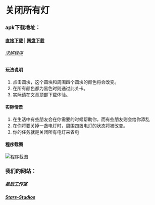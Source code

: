 # **关闭所有灯**

### apk下载地址：
#### [直接下载](https://www.xcgzs.ml/totl/base.apk) | [网盘下载](https://www.lanzous.com/tp/i4t2sha)
###### [求解程序](https://www.lanzous.com/tp/i4t2taj)
#### 玩法说明
1. 点击圆块，这个圆块和周围四个圆块的颜色将会改变。
2. 在所有颜色都为黑色时则通过此关卡。
3. 实际请在文章顶部下载体验。

#### 实际情景
1. 在生活中有些朋友会在你需要的时候帮助你，而有些朋友则会给你添乱
2. 在你将要关掉一盏电灯时，周围四盏电灯的状态将被改变。
3. 你的任务就是关闭所有电灯来省电

#### 程序截图
![程序截图](http://xhfs5.oss-cn-hangzhou.aliyuncs.com/SB103007/df89dcf0aeaf4717b22d709aa1d31b58.png)
### 我们的网站：
##### [星辰工作室](https://www.xcgzs.ml)
##### [Stars-Studios](https://www.xcgzs.ml)
